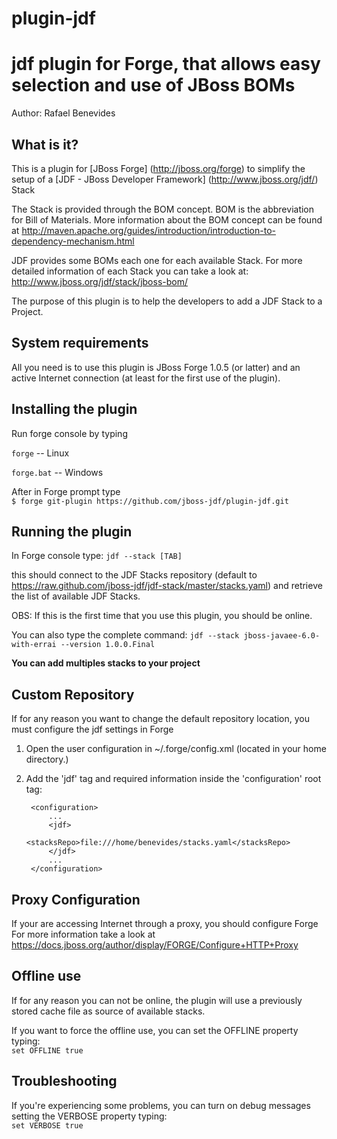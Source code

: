 plugin-jdf
==========

jdf plugin for Forge, that allows easy selection and use of JBoss BOMs
=======
Author: Rafael Benevides


What is it?
-----------

This is a plugin for [JBoss Forge] (http://jboss.org/forge) to simplify the setup
of a [JDF - JBoss Developer Framework] (http://www.jboss.org/jdf/) Stack 

The Stack is provided through the BOM concept. BOM is the abbreviation for Bill of Materials.
More information about the BOM concept can be found at http://maven.apache.org/guides/introduction/introduction-to-dependency-mechanism.html

JDF provides some BOMs each one for each available Stack. 
For more detailed information of each Stack you can take a look at: http://www.jboss.org/jdf/stack/jboss-bom/

The purpose of this plugin is to help the developers to add a JDF Stack to a Project.



System requirements
-------------------

All you need is to use this plugin is JBoss Forge 1.0.5 (or latter) and
an active Internet connection (at least for the first use of the plugin).




Installing the plugin
---------------------

Run forge console by typing

`forge` -- Linux  

`forge.bat` -- Windows

After in Forge prompt type  
`$ forge git-plugin https://github.com/jboss-jdf/plugin-jdf.git `



Running the plugin
-------------------

In Forge console type:
`jdf --stack [TAB]`

this should connect to the JDF Stacks repository 
(default to https://raw.github.com/jboss-jdf/jdf-stack/master/stacks.yaml)
and retrieve the list of available JDF Stacks.

OBS: If this is the first time that you use this plugin, you should be online.

You can also type the complete command: 
`
jdf --stack jboss-javaee-6.0-with-errai --version 1.0.0.Final
`

**You can add multiples stacks to your project**



Custom Repository
-----------------

If for any reason you want to change the default repository location, you must configure the jdf settings in Forge

1. Open the user configuration in ~/.forge/config.xml (located in your home directory.) 
2. Add the 'jdf' tag and required information inside the 'configuration' root tag:  

        <configuration> 
            ...
            <jdf> 
                <stacksRepo>file:///home/benevides/stacks.yaml</stacksRepo> 
            </jdf>
            ... 
        </configuration> 



Proxy Configuration
-------------------
If your are accessing Internet through a proxy, you should configure Forge
For more information take a look at https://docs.jboss.org/author/display/FORGE/Configure+HTTP+Proxy



Offline use
------------

If for any reason you can not be online, the plugin will use a previously stored
cache file as source of available stacks.

If you want to force the offline use, you can set the OFFLINE property typing:  
`
set OFFLINE true
`



Troubleshooting
---------------

If you're experiencing some problems, you can turn on debug messages setting
the VERBOSE property typing:   
`
set VERBOSE true
`
